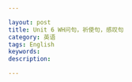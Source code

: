```yaml
---

layout: post
title: Unit 6 WH问句，祈使句，感叹句
category: 英语
tags: English
keywords: 
description: 

---
```

















 